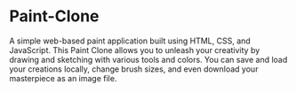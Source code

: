 # Paint-Clone
A simple web-based paint application built using HTML, CSS, and JavaScript. This Paint Clone allows you to unleash your creativity by drawing and sketching with various tools and colors. You can save and load your creations locally, change brush sizes, and even download your masterpiece as an image file.
